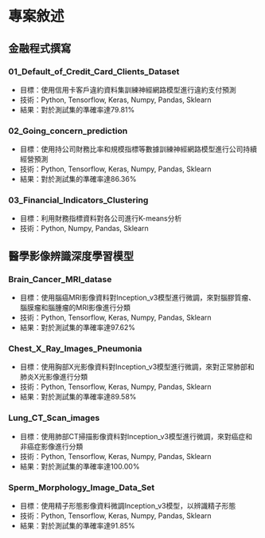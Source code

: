 # 專案敘述

## 金融程式撰寫

### 01_Default_of_Credit_Card_Clients_Dataset
  * 目標：使用信用卡客戶違約資料集訓練神經網路模型進行違約支付預測
  * 技術：Python, Tensorflow, Keras, Numpy, Pandas, Sklearn
  * 結果：對於測試集的準確率達79.81%

### 02_Going_concern_prediction
  * 目標：使用持公司財務比率和規模指標等數據訓練神經網路模型進行公司持續經營預測
  * 技術：Python, Tensorflow, Keras, Numpy, Pandas, Sklearn
  * 結果：對於測試集的準確率達86.36%

### 03_Financial_Indicators_Clustering
  * 目標：利用財務指標資料對各公司進行K-means分析
  * 技術：Python, Numpy, Pandas, Sklearn

## 醫學影像辨識深度學習模型

### Brain_Cancer_MRI_datase
  * 目標：使用腦癌MRI影像資料對Inception_v3模型進行微調，來對腦膠質瘤、腦膜瘤和腦腫瘤的MRI影像進行分類
  * 技術：Python, Tensorflow, Keras, Numpy, Pandas, Sklearn
  * 結果：對於測試集的準確率達97.62%

### Chest_X_Ray_Images_Pneumonia
  * 目標：使用胸部X光影像資料對Inception_v3模型進行微調，來對正常肺部和肺炎X光影像進行分類
  * 技術：Python, Tensorflow, Keras, Numpy, Pandas, Sklearn
  * 結果：對於測試集的準確率達89.58%

### Lung_CT_Scan_images
  * 目標：使用肺部CT掃描影像資料對Inception_v3模型進行微調，來對癌症和非癌症影像進行分類
  * 技術：Python, Tensorflow, Keras, Numpy, Pandas, Sklearn
  * 結果：對於測試集的準確率達100.00%

### Sperm_Morphology_Image_Data_Set
  * 目標：使用精子形態影像資料微調Inception_v3模型，以辨識精子形態
  * 技術：Python, Tensorflow, Keras, Numpy, Pandas, Sklearn
  * 結果：對於測試集的準確率達91.85%
